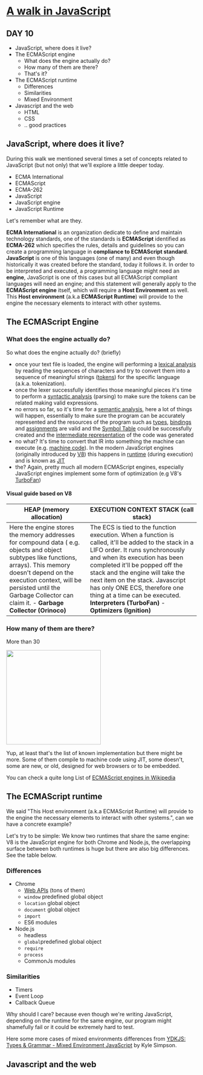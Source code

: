 # [A walk in JavaScript](/README.md)

## DAY 10

- JavaScript, where does it live?
- The ECMAScript engine
  - What does the engine actually do?
  - How many of them are there?
  - That's it?
- The ECMAScript runtime
  - Differences
  - Similarities
  - Mixed Environment
- Javascript and the web
  - HTML
  - CSS
  - .. good practices

## JavaScript, where does it live?

During this walk we mentioned several times a set of concepts related to JavaScript (but not only) that we'll explore a little deeper today.

- ECMA International
- ECMAScript
- ECMA-262
- JavaScript
- JavaScript engine
- JavaScript Runtime

Let's remember what are they.

**ECMA International** is an organization dedicate to define and maintain technology standards, one of the standards is **ECMAScript** identified as **ECMA-262** which specifies the rules, details and guidelines so you can create a programming language in **compliance to ECMAScript standard**.
**JavaScript** is one of this languages (one of many) and even though historically it was created before the standard, today it follows it.
In order to be interpreted and executed, a programming language might need an **engine**, JavaScript is one of this cases but all ECMAScript compliant languages will need an engine; and this statement will generally apply to the **ECMAScript engine** itself, which will require a **Host Environment** as well.
This **Host environment** (a.k.a **ECMAScript Runtime**) will provide to the engine the necessary elements to interact with other systems.

## The ECMAScript Engine

### What does the engine actually do?

So what does the engine actually do? (briefly)

- once your text file is loaded, the engine will performing a [lexical analysis](https://en.wikipedia.org/wiki/Lexical_analysis) by reading the sequences of characters and try to convert them into a sequence of meaningful strings ([tokens](https://en.wikipedia.org/wiki/Lexical_analysis#Token)) for the specific language (a.k.a. tokenization).
- once the lexer successfully identifies those meaningful pieces it's time to perform a [syntactic analysis](https://en.wikipedia.org/wiki/Parsing) (parsing) to make sure the tokens can be related making valid expressions.
- no errors so far, so it's time for a [semantic analysis](https://en.wikipedia.org/wiki/Semantic_analysis_(computer_science)), here a lot of things will happen, essentially to make sure the program can be accurately represented and the resources of the program such as [types](https://en.wikipedia.org/wiki/Type_checking), [bindings](https://en.wikipedia.org/wiki/Object_binding) and [assignments](https://en.wikipedia.org/wiki/Definite_assignment_analysis) are valid and the [Symbol Table](https://en.wikipedia.org/wiki/Symbol_table) could be successfully created and the [intermediate representation](https://en.wikipedia.org/wiki/Intermediate_representation) of the code was generated
- no what? It's time to convert that IR into something the machine can execute (e.g. [machine code](https://en.wikipedia.org/wiki/Machine_code)). In the modern JavaScript engines (originally introduced by [V8](https://chromium.googlesource.com/v8/v8)) this happens in [runtime](https://en.wikipedia.org/wiki/Run_time_(program_lifecycle_phase)) (during execution) and is known as [JIT](https://en.wikipedia.org/wiki/Just-in-time_compilation)
- the? Again, pretty much all modern ECMAScript engines, especially JavaScript engines implement some form of optimization (e.g V8's [TurboFan](https://v8.dev/blog/launching-ignition-and-turbofan))

#### Visual guide based on V8

| HEAP (memory allocation)                                                                                                                                                                                                                                                         | EXECUTION CONTEXT STACK (call stack)                                                                                                                                                                                                                                                                                                                                                                         |
|----------------------------------------------------------------------------------------------------------------------------------------------------------------------------------------------------------------------------------------------------------------------------------|--------------------------------------------------------------------------------------------------------------------------------------------------------------------------------------------------------------------------------------------------------------------------------------------------------------------------------------------------------------------------------------------------------------|
| Here the engine stores the memory addresses for compound data  ( e.g. objects and object subtypes like functions, arrays).  This memory doesn't depend on the execution context, will be persisted until the Garbage Collector can claim it.   - **Garbage Collector (Orinoco)** | The ECS is tied to the function execution. When a function is called, it'll be added to the stack in a LIFO order. It runs synchronously and when its execution has been completed it'll be popped off the stack and the engine will take the next item on the stack.  Javascript has only ONE ECS, therefore one thing at a time can be executed.  **Interpreters (TurboFan)** -  **Optimizers (Ignition)** |

### How many of them are there?

More than 30

<img src="https://i.imgur.com/ywOjtAC.png" width="250"/>

Yup, at least that's the list of known implementation but there might be more. Some of them compile to machine code using JIT, some doesn't, some are new, or old, designed for web browsers or to be embedded.

You can check a quite long List of [ECMAScript engines in Wikipedia](https://en.wikipedia.org/wiki/List_of_ECMAScript_engines)

## The ECMAScript runtime

We said "This Host environment (a.k.a ECMAScript Runtime) will provide to the engine the necessary elements to interact with other systems.", can we have a concrete example?

Let's try to be simple:
We know two runtimes that share the same engine: V8 is the JavaScript engine for both Chrome and Node.js, the overlapping surface between both runtimes is huge but there are also big differences. See the table below.

### Differences

- Chrome
  - [Web APIs](https://developer.mozilla.org/en-US/docs/Web/API) (tons of them)
  - `window` predefined global object
  - `location` global object
  - `document` global object
  - `import`
  - ES6 modules
- Node.js
  - headless
  - `global`predefined global object
  - `require`
  - `process`
  - CommonJs modules

### Similarities

- Timers
- Event Loop
- Callback Queue

Why should I care? because even though we're writing JavaScript, depending on the runtime for the same engine, our program might shamefully fail or it could be extremely hard to test.

Here some more cases of mixed environments differences from [YDKJS: Types & Grammar - Mixed Environment JavaScript](https://github.com/getify/You-Dont-Know-JS/blob/1st-ed/types%20&%20grammar/apA.md) by Kyle Simpson.

## Javascript and the web
